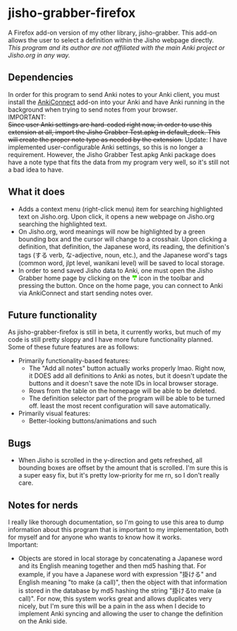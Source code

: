 # jisho-grabber-firefox
A Firefox add-on version of my other library, jisho-grabber. This add-on allows
the user to
select a definition within the Jisho webpage directly.  
*This program and its author are not affiliated with the main Anki project or*
*Jisho.org in any way.*

## Dependencies
In order for this program to send Anki notes to your Anki client, you must
install the [AnkiConnect](https://ankiweb.net/shared/info/2055492159) add-on
into your Anki and have Anki running in the background when trying to send
notes from your browser.  
IMPORTANT:  
~~Since user Anki settings are hard-coded right now, in order to use this
extension at all, import the Jisho Grabber Test.apkg in default_deck. This will
create the proper note type as needed by the extension.~~ Update: I have
implemented user-configurable Anki settings, so this is no longer a requirement.
However, the Jisho Grabber Test.apkg Anki package does have a note type that
fits the data from my program very well, so it's still not a bad idea to have.

## What it does
- Adds a context menu (right-click menu) item for searching highlighted text on
  Jisho.org. Upon click, it opens a new webpage on Jisho.org searching the
  highlighted text.
- On Jisho.org, word meanings will now be highlighted by a green bounding box
  and the cursor will change to a crosshair. Upon clicking a definition, that
  definition, the Japanese word, its reading, the definition's tags (する verb,
  な-adjective, noun, etc.), and the Japanese word's tags (common word, jlpt
  level, wanikani level) will be saved to local storage.
- In order to send saved Jisho data to Anki, one must open the Jisho Grabber
  home page by clicking on the
  <img src="./icons/jisho-grabber.svg" width="12" height="12"/> icon in the
  toolbar and pressing the button. Once on the home page, you can connect to
  Anki via AnkiConnect and start sending notes over.

## Future functionality
As jisho-grabber-firefox is still in beta, it currently works, but much of my
code is still pretty sloppy and I have more future functionality planned. Some
of these future features are as follows:
- Primarily functionality-based features:
  - The "Add all notes" button actually works properly lmao. Right now, it DOES
    add all definitions to Anki as notes, but it doesn't update the buttons and
    it doesn't save the note IDs in local browser storage.
  - Rows from the table on the homepage will be able to be deleted.
  - The definition selector part of the program will be able to be turned off.
    least the most recent configuration will save automatically.
- Primarily visual features:
  - Better-looking buttons/animations and such

## Bugs
- When Jisho is scrolled in the y-direction and gets refreshed, all bounding
  boxes are offset by the amount that is scrolled. I'm sure this is a super
  easy fix, but it's pretty low-priority for me rn, so I don't really care.

## Notes for nerds
I really like thorough documentation, so I'm going to use this area to dump
information about this program that is important to my implementation, both
for myself and for anyone who wants to know how it works.  
Important:
- Objects are stored in local storage by concatenating a Japanese word and its
  English meaning together and then md5 hashing that. For example, if you have
  a Japanese word with expression "掛ける" and English meaning "to make (a 
  call)", then the object with that information is stored in the database by
  md5 hashing the string "掛けるto make (a call)". For now, this system works
  great and allows duplicates very nicely, but I'm sure this will be a pain in
  the ass when I decide to implement Anki syncing and allowing the user to
  change the definition on the Anki side.